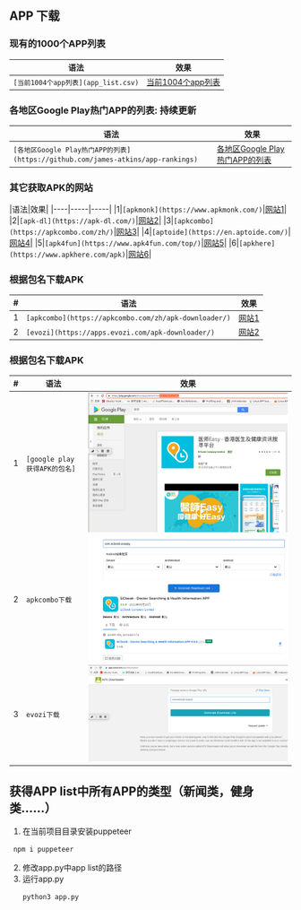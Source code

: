 <!--
*** Thanks for checking out the Best-README-Template. If you have a suggestion
*** that would make this better, please fork the repo and create a pull request
*** or simply open an issue with the tag "enhancement".
*** Thanks again! Now go create something AMAZING! :D
-->



<!-- PROJECT SHIELDS -->
<!--
*** I'm using markdown "reference style" links for readability.
*** Reference links are enclosed in brackets [ ] instead of parentheses ( ).
*** See the bottom of this document for the declaration of the reference variables
*** for contributors-url, forks-url, etc. This is an optional, concise syntax you may use.
*** https://www.markdownguide.org/basic-syntax/#reference-style-links
-->
<!-- [![Contributors][contributors-shield]][contributors-url]
[![Forks][forks-shield]][forks-url]
[![Stargazers][stars-shield]][stars-url]
[![Issues][issues-shield]][issues-url]
[![MIT License][license-shield]][license-url]
[![LinkedIn][linkedin-shield]][linkedin-url] -->



<!-- PROJECT LOGO -->
<!-- <br />
<p align="center">
  <a href="https://github.com/othneildrew/Best-README-Template">
    <img src="images/logo.png" alt="Logo" width="80" height="80">
  </a>

  <h3 align="center">Best-README-Template</h3>

  <p align="center">
    An awesome README template to jumpstart your projects!
    <br />
    <a href="https://github.com/othneildrew/Best-README-Template"><strong>Explore the docs »</strong></a>
    <br />
    <br />
    <a href="https://github.com/othneildrew/Best-README-Template">View Demo</a>
    ·
    <a href="https://github.com/othneildrew/Best-README-Template/issues">Report Bug</a>
    ·
    <a href="https://github.com/othneildrew/Best-README-Template/issues">Request Feature</a>
  </p>
</p>
 -->


<!-- TABLE OF CONTENTS -->
<!-- <details open="open">
  <summary>Table of Contents</summary>
  <ol>
    <li>
      <a href="#about-the-project">About The Project</a>
      <ul>
        <li><a href="#built-with">Built With</a></li>
      </ul>
    </li>
    <li>
      <a href="#getting-started">Getting Started</a>
      <ul>
        <li><a href="#prerequisites">Prerequisites</a></li>
        <li><a href="#installation">Installation</a></li>
      </ul>
    </li>
    <li><a href="#usage">Usage</a></li>
    <li><a href="#roadmap">Roadmap</a></li>
    <li><a href="#contributing">Contributing</a></li>
    <li><a href="#license">License</a></li>
    <li><a href="#contact">Contact</a></li>
    <li><a href="#acknowledgements">Acknowledgements</a></li>
  </ol>
</details> -->



<!-- ABOUT THE PROJECT -->
## APP 下载


### 现有的1000个APP列表
|语法|效果|
|----|-----|
|`[当前1004个app列表](app_list.csv)`|[当前1004个app列表](./app_list.csv)|


### 各地区Google Play热门APP的列表: 持续更新
|语法|效果|
|----|-----|
|`[各地区Google Play热门APP的列表](https://github.com/james-atkins/app-rankings)`|[各地区Google Play热门APP的列表](https://github.com/james-atkins/app-rankings)|

### 其它获取APK的网站
|语法|效果|
|----|-----|-----|
|1|`[apkmonk](https://www.apkmonk.com/)`|[网站1](https://www.apkmonk.com/)|
|2|`[apk-dl](https://apk-dl.com/)`|[网站2](https://apk-dl.com/)|
|3|`[apkcombo](https://apkcombo.com/zh/)`|[网站3](https://apkcombo.com/zh/)|
|4|`[aptoide](https://en.aptoide.com/)`|[网站4](https://en.aptoide.com/)|
|5|`[apk4fun](https://www.apk4fun.com/top/)`|[网站5](https://www.apk4fun.com/top/)|
|6|`[apkhere](https://www.apkhere.com/apk)`|[网站6](https://www.apkhere.com/apk)|

### 根据包名下载APK

|#|语法|效果|
|---|----|-----|
|1|`[apkcombo](https://apkcombo.com/zh/apk-downloader/)`|[网站1](https://apkcombo.com/zh/apk-downloader/)|
|2|`[evozi](https://apps.evozi.com/apk-downloader/)`|[网站2](https://apps.evozi.com/apk-downloader/)|

### 根据包名下载APK
|#|语法|效果|
|---|---|----
|1|`[google play获得APK的包名]`|![Google Play](./images/apkName.png)
|2|`apkcombo下载`|![](./images/download2.png)
|3|`evozi下载`|![](./images/download.png)

<!-- GETTING STARTED -->
## 获得APP list中所有APP的类型（新闻类，健身类......）

1. 在当前项目目录安装puppeteer
  ```sh
   npm i puppeteer
   ```
2. 修改app.py中app list的路径
3. 运行app.py
   ```sh
   python3 app.py
   ```


